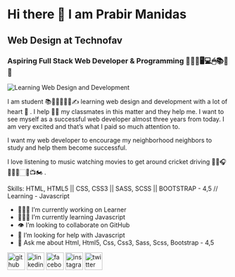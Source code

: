 # Hi there 👋 I am Prabir Manidas
## Web Design at Technofav
### Aspiring Full Stack Web Developer & Programming 👩🏻‍💻🖥💻🖱📚📗📖
![Learning Web Design and Development](https://media-exp1.licdn.com/dms/image/C4D16AQEI-w4wFlb5ug/profile-displaybackgroundimage-shrink_200_800/0/1630908426484?e=1636588800&v=beta&t=lfXeoq5re57964tdGVp7wSw597n0N9nqQOUyUTWPzZo)

I am student 📚📗📖👨🏻‍🎓✍ learning web design and development with a lot of heart 🧡 . I help 🤝🏻 my classmates in this matter and they help me. I want to see myself as a successful web developer almost three years from today. I am very excited and that’s what I paid so much attention to.

I want my web developer to encourage my neighborhood neighbors to study and help them become successful.

I love listening to music watching movies to get around cricket driving 🎵🎶🎧🚴🏻‍♀️🏻🏏📺🏍 .

Skills: HTML, HTML5 || CSS, CSS3 || SASS, SCSS || BOOTSTRAP - 4,5 // Learning - Javascript 

- 👨🏻‍🎓 I’m currently working on Learner 
- 👩🏻‍💻 I’m currently learning Javascript 
- 👁 I’m looking to collaborate on GitHub 
- 🤝 I’m looking for help with Javascript 
- 💬 Ask me about Html, Html5, Css, Css3, Sass, Scss, Bootstrap - 4,5

[<img src='https://cdn.jsdelivr.net/npm/simple-icons@3.0.1/icons/github.svg' alt='github' height='40'>](https://github.com/https://github.com/programming-Prabir)  [<img src='https://cdn.jsdelivr.net/npm/simple-icons@3.0.1/icons/linkedin.svg' alt='linkedin' height='40'>](https://www.linkedin.com/in/www.linkedin.com/in/prabir-manidas/)  [<img src='https://cdn.jsdelivr.net/npm/simple-icons@3.0.1/icons/facebook.svg' alt='facebook' height='40'>](https://www.facebook.com/https://www.facebook.com/profile.php?id=100013373041175)  [<img src='https://cdn.jsdelivr.net/npm/simple-icons@3.0.1/icons/instagram.svg' alt='instagram' height='40'>](https://www.instagram.com/https://www.instagram.com/p.r.a.b.i.r/?hl=en/)  [<img src='https://cdn.jsdelivr.net/npm/simple-icons@3.0.1/icons/twitter.svg' alt='twitter' height='40'>](https://twitter.com/https://twitter.com/PManidas)  


<!-- this link is github generator -->
<!--      https://arturssmirnovs.github.io/github-profile-readme-generator/       -->
<!--      https://rahuldkjain.github.io/gh-profile-readme-generator/              -->
<!--      https://github.com/anuraghazra/github-readme-stats                      -->
